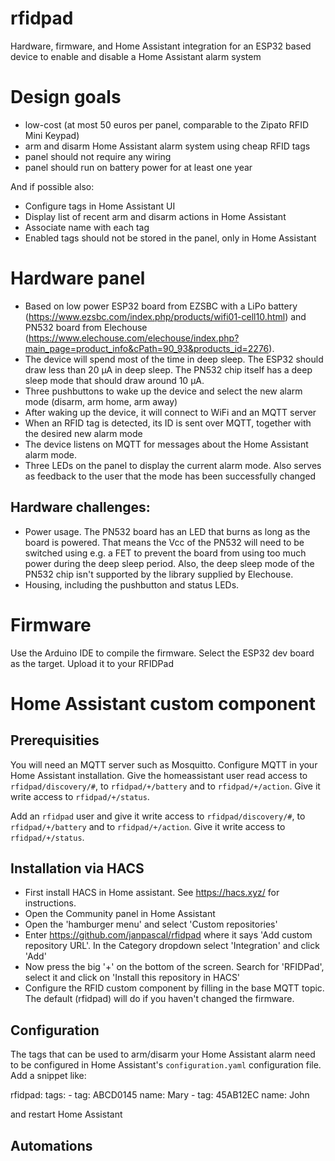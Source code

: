 # rfidpad
Hardware, firmware, and Home Assistant integration for an ESP32 based device to enable and disable a Home Assistant alarm system

# Design goals
- low-cost (at most 50 euros per panel, comparable to the Zipato RFID Mini Keypad)
- arm and disarm Home Assistant alarm system using cheap RFID tags
- panel should not require any wiring
- panel should run on battery power for at least one year

And if possible also:
- Configure tags in Home Assistant UI
- Display list of recent arm and disarm actions in Home Assistant
- Associate name with each tag
- Enabled tags should not be stored in the panel, only in Home Assistant

# Hardware panel
- Based on low power ESP32 board from EZSBC with a LiPo battery (https://www.ezsbc.com/index.php/products/wifi01-cell10.html) and PN532 board from Elechouse (https://www.elechouse.com/elechouse/index.php?main_page=product_info&cPath=90_93&products_id=2276).
- The device will spend most of the time in deep sleep. The ESP32 should draw less than 20 μA in deep sleep. The PN532 chip itself has a deep sleep mode that should draw around 10 μA.
- Three pushbuttons to wake up the device and select the new alarm mode (disarm, arm home, arm away)
- After waking up the device, it will connect to WiFi and an MQTT server
- When an RFID tag is detected, its ID is sent over MQTT, together with the desired new alarm mode
- The device listens on MQTT for messages about the Home Assistant alarm mode.
- Three LEDs on the panel to display the current alarm mode. Also serves as feedback to the user that the mode has been successfully changed

## Hardware challenges:
- Power usage. The PN532 board has an LED that burns as long as the board is powered. That means the Vcc of the PN532 will need to be switched using e.g. a FET to prevent the board from using too much power during the deep sleep period. Also, the deep sleep mode of the PN532 chip isn't supported by the library supplied by Elechouse.
- Housing, including the pushbutton and status LEDs.

# Firmware
Use the Arduino IDE to compile the firmware. Select the ESP32 dev board as the
target. Upload it to your RFIDPad

# Home Assistant custom component

## Prerequisities
You will need an MQTT server such as Mosquitto. Configure MQTT in your Home
Assistant installation. Give the homeassistant user read access to
`rfidpad/discovery/#`, to `rfidpad/+/battery` and to `rfidpad/+/action`.
Give it write access to `rfidpad/+/status`.

Add an `rfidpad` user and give it write access to 
`rfidpad/discovery/#`, to `rfidpad/+/battery` and to `rfidpad/+/action`.
Give it write access to `rfidpad/+/status`.

## Installation via HACS
- First install HACS in Home assistant. See https://hacs.xyz/ for instructions.
- Open the Community panel in Home Assistant
- Open the 'hamburger menu' and select 'Custom repositories'
- Enter https://github.com/janpascal/rfidpad where it says 'Add custom repository URL'. In the Category dropdown select 'Integration' and click 'Add' 
- Now press the big '+' on the bottom of the screen. Search for 'RFIDPad', select it and click on 'Install this repository in HACS'
- Configure the RFID custom component by filling in the base MQTT topic. The default (rfidpad) will do if you haven't changed the firmware.

## Configuration
The tags that can be used to arm/disarm your Home Assistant alarm need to be
configured in Home Assistant's `configuration.yaml` configuration file.
Add a snippet like:

  rfidpad:
    tags:
      - tag: ABCD0145
        name: Mary
      - tag: 45AB12EC
        name: John

and restart Home Assistant

## Automations
